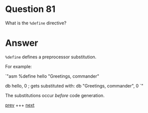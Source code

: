 
# Question 81

 What is the `%define` directive?


# Answer



`%define` defines a preprocessor substitution.

For example:

`"asm
%define hello "Greetings, commander"

db hello, 0  ; gets substituted with: db "Greetings, commander", 0 
`"

The substitutions occur _before_ code generation.



[prev](080.md) +++ [next](082.md)
